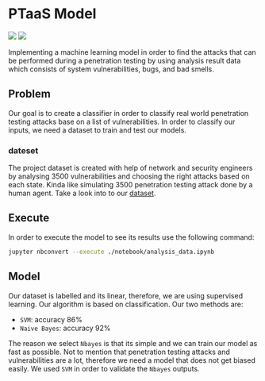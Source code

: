 # PTaaS Model

![](https://img.shields.io/badge/Language-Python-blue)
![](https://img.shields.io/badge/Context-ML-blue)

Implementing a machine learning model in order to find the attacks
that can be performed during a penetration testing by using analysis result data
which consists of system vulnerabilities, bugs, and bad smells.

## Problem

Our goal is to create a classifier in order to classify real world penetration testing attacks
base on a list of vulnerabilities. In order to classify our inputs, we need a dataset to train
and test our models.

### dateset

The project dataset is created with help of network and security engineers by analysing 3500
vulnerabilities and choosing the right attacks based on each state. Kinda like simulating 3500
penetration testing attack done by a human agent. Take a look into to our [dataset](https://github.com/ptaas-tool/dataset).

## Execute

In order to execute the model to see its results use the following command:

```sh
jupyter nbconvert --execute ./notebook/analysis_data.ipynb
```

## Model

Our dataset is labelled and its linear, therefore, we are using supervised learning. Our algorithm is 
based on classification. Our two methods are:

- ```SVM```: accuracy 86%
- ```Naive Bayes```: accuracy 92%

The reason we select ```Nbayes``` is that its simple and we can train our model as fast as possible. Not to mention that
penetration testing attacks and vulnerabilities are a lot, therefore we need a model that does not get biased easily.
We used ```SVM``` in order to validate the ```Nbayes``` outputs.
